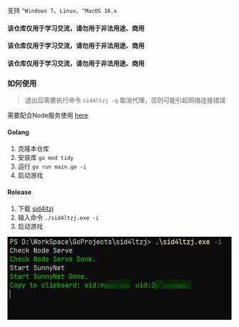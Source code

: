 
支持 `^Windows 7`、`Linux`、`^MacOS 10.x`

#### 该仓库仅用于学习交流，请勿用于非法用途、商用
#### 该仓库仅用于学习交流，请勿用于非法用途、商用
#### 该仓库仅用于学习交流，请勿用于非法用途、商用


### 如何使用



> 退出后需要执行命令 `sid4ltzj -q` 取消代理，否则可能引起网络连接错误

需要配合Node服务使用 [here](https://github.com/LauZzL/leitingzhanji)

#### Golang

1. 克隆本仓库
2. 安装库 `go mod tidy`
3. 运行 `go run main.go -i`
4. 启动游戏

#### Release

1. 下载 [sid4ltzj](https://github.com/LauZzL/sid4ltzj/releases)
2. 输入命令 `./sid4ltzj.exe -i`
3. 启动游戏


![预览](preview.png)